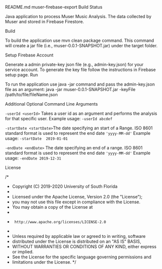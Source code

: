 README.md
muser-firebase-export Build Status

Java application to process Muser Music Analysis. The data collected by Muser and stored in Firebase Firestore.

Build

To build the application use mvn clean package command. This command will create a jar file (i.e., muser-0.0.1-SNAPSHOT.jar) under the target folder.

Setup Firebase Account

Generate a admin private-key json file (e.g., admin-key.json) for your service account. To generate the key file follow the instructions in Firebase setup page.
Run

To run the application use java -jar command and pass the admin-key.json file as an argument: java -jar muser-0.0.1-SNAPSHOT.jar -keyFile /path/to/file/fileName.json

Additional Optional Command Line Arguments

`-userId <userId>` Takes a user id as an argument and performs the analysis for that specific user. Example usage: `-userId abcdef`

`-startDate <startDate>`The date specifying an start of a Range. ISO 8601 standard format is used to represent the end date `'yyyy-MM-dd'` Example usage: `-startDate  2019-01-01`


`-endDate <endDate>` The date specifying an end of a range. ISO 8601 standard format is used to represent the end date `'yyyy-MM-dd'` Example usage: `-endDate 2019-12-31`

License

/*
 * Copyright (C) 2019-2020 University of South Florida
 *
 * Licensed under the Apache License, Version 2.0 (the "License");
 * you may not use this file except in compliance with the License.
 * You may obtain a copy of the License at
 *
 *      http://www.apache.org/licenses/LICENSE-2.0
 *
 * Unless required by applicable law or agreed to in writing, software
 * distributed under the License is distributed on an "AS IS" BASIS,
 * WITHOUT WARRANTIES OR CONDITIONS OF ANY KIND, either express or implied.
 * See the License for the specific language governing permissions and
 * limitations under the License.
 */